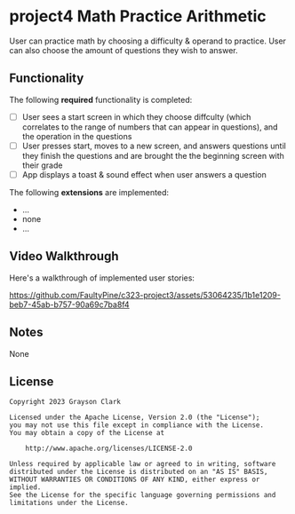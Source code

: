 # project4 Math Practice Arithmetic

User can practice math by choosing a difficulty & operand to practice. User can also choose the amount of questions they wish to answer.

## Functionality

The following **required** functionality is completed:

* [ ] User sees a start screen in which they choose diffculty (which correlates to the range of numbers that can appear in questions), and the operation in the questions
* [ ] User presses start, moves to a new screen, and answers questions until they finish the questions and are brought the the beginning screen with their grade
* [ ] App displays a toast & sound effect when user answers a question

The following **extensions** are implemented:

* ...
* none
* ...

## Video Walkthrough


Here's a walkthrough of implemented user stories:



https://github.com/FaultyPine/c323-project3/assets/53064235/1b1e1209-beb7-45ab-b757-90a69c7ba8f4



## Notes

None

## License

    Copyright 2023 Grayson Clark

    Licensed under the Apache License, Version 2.0 (the "License");
    you may not use this file except in compliance with the License.
    You may obtain a copy of the License at

        http://www.apache.org/licenses/LICENSE-2.0

    Unless required by applicable law or agreed to in writing, software
    distributed under the License is distributed on an "AS IS" BASIS,
    WITHOUT WARRANTIES OR CONDITIONS OF ANY KIND, either express or implied.
    See the License for the specific language governing permissions and
    limitations under the License.
